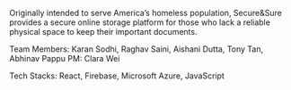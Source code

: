 Originally intended to serve America’s homeless population, Secure&Sure provides a secure online storage platform for those who lack a reliable physical space to keep their important documents.

Team Members: 
    Karan Sodhi, Raghav Saini, Aishani Dutta, Tony Tan, Abhinav Pappu PM: Clara Wei
    
Tech Stacks:
    React, Firebase, Microsoft Azure, JavaScript
    

